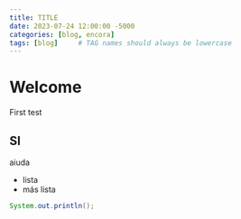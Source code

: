 ```yaml
---
title: TITLE
date: 2023-07-24 12:00:00 -5000
categories: [blog, encora]
tags: [blog]     # TAG names should always be lowercase
---
```

# Welcome
First test
## SI
aiuda
* lista
* más lista
```java
System.out.println();
```
